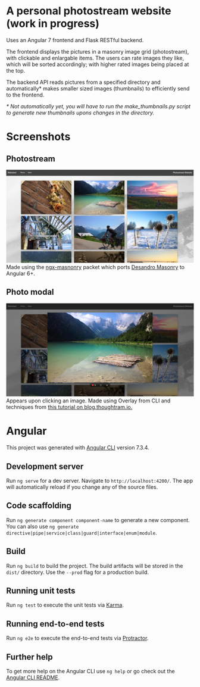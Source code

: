 # A personal photostream website (work in progress)
Uses an Angular 7 frontend and Flask RESTful backend. 

The frontend displays the pictures in a masonry image grid (photostream), with clickable and enlargable items. The users can rate images they like, which will be sorted accordingly; with higher rated images being placed at the top.

The backend API reads pictures from a specified directory and automatically\* makes smaller sized images (thumbnails) to efficiently send to the frontend.

*\* Not automatically yet, you will have to run the make_thumbnails.py script to generate new thumbnails upons changes in the directory.*

# Screenshots

## Photostream 
![photostream](https://raw.githubusercontent.com/andersklint/photoview_website/master/screenshots/photostream_2019-03-17.jpg)
Made using the [ngx-masnonry](https://www.npmjs.com/package/ngx-masonry) packet which ports [Desandro Masonry](https://github.com/desandro/masonry) to Angular 6+. 

## Photo modal 
![photo modal](https://raw.githubusercontent.com/andersklint/photoview_website/master/screenshots/photo_modal_2019-03-17.jpg)
Appears upon clicking an image. Made using Overlay from CLI and techniques from [this tutorial on blog.thoughtram.io.](https://blog.thoughtram.io/angular/2017/11/20/custom-overlays-with-angulars-cdk.html)

# Angular

This project was generated with [Angular CLI](https://github.com/angular/angular-cli) version 7.3.4.

## Development server

Run `ng serve` for a dev server. Navigate to `http://localhost:4200/`. The app will automatically reload if you change any of the source files.

## Code scaffolding

Run `ng generate component component-name` to generate a new component. You can also use `ng generate directive|pipe|service|class|guard|interface|enum|module`.

## Build

Run `ng build` to build the project. The build artifacts will be stored in the `dist/` directory. Use the `--prod` flag for a production build.

## Running unit tests

Run `ng test` to execute the unit tests via [Karma](https://karma-runner.github.io).

## Running end-to-end tests

Run `ng e2e` to execute the end-to-end tests via [Protractor](http://www.protractortest.org/).

## Further help

To get more help on the Angular CLI use `ng help` or go check out the [Angular CLI README](https://github.com/angular/angular-cli/blob/master/README.md).
